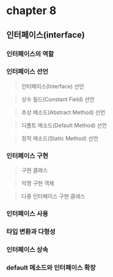 # chapter 8
## 인터페이스(interface)

### 인터페이스의 역할

### 인터페이스 선언
> 인터페이스(Interface) 선언

> 상수 필드(Constant Field) 선언

> 추상 메소드(Abstract Method) 선언

> 디폴트 메소드(Default Method) 선언

> 정적 메소드(Static Method) 선언

### 인터페이스 구현
> 구현 클래스

> 익명 구현 객체

> 다중 인터페이스 구현 클래스

### 인터페이스 사용

### 타입 변환과 다형성

### 인터페이스 상속
### default 메소드와 인터페이스 확장

